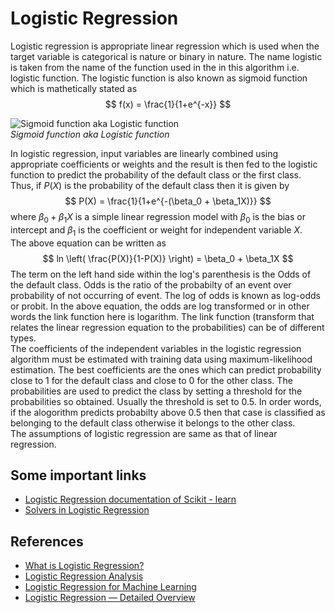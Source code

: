 # Logistic Regression

Logistic regression is appropriate linear regression which is used when the target variable is categorical is nature or binary in nature. The name logistic is taken from the name of the function used in the in this algorithm i.e. logistic function. The logistic function is also known as sigmoid function which is mathetically stated as
$$
f(x) = \frac{1}{1+e^{-x}}
$$

![Sigmoid function aka Logistic function](../../assets/sigmoid.png)  
*Sigmoid function aka Logistic function*  
  
In logistic regression, input variables are linearly combined using appropriate coefficients or weights and the result is then fed to the logistic function to predict the probability of the default class or the first class. Thus, if $P(X)$ is the probability of the default class then it is given by 
$$
P(X) = \frac{1}{1+e^{-(\beta_0 + \beta_1X)}}
$$
where $\beta_0 + \beta_1X$ is a simple linear regression model with $\beta_0$ is the bias or intercept and $\beta_1$ is the coefficient or weight for independent variable $X$.  
The above equation can be written as
$$
ln \left( \frac{P(X)}{1-P(X)} \right) = \beta_0 + \beta_1X
$$
The term on the left hand side within the log's parenthesis is the Odds of the default class. Odds is the ratio of the probabilty of an event over probability of not occurring of event. The log of odds is known as log-odds or probit. In the above equation, the odds are log transformed or in other words the link function here is logarithm. The link function (transform that relates the linear regression equation to the probabilities) can be of different types.  
The coefficients of the independent variables in the logistic regression algorithm must be estimated with training data using maximum-likelihood estimation. The best coefficients are the ones which can predict probability close to 1 for the default class and close to 0 for the other class. The probabilities are used to predict the class by setting a threshold for the probabilities so obtained. Usually the threshold is set to 0.5. In order words, if the alogorithm predicts probabilty above 0.5 then that case is classified as belonging to the default class otherwise it belongs to the other class.  
The assumptions of logistic regression are same as that of linear regression. 

## Some important links

- [Logistic Regression documentation of Scikit - learn](https://scikit-learn.org/stable/modules/linear_model.html#logistic-regression)
- [Solvers in Logistic Regression](https://stackoverflow.com/questions/38640109/logistic-regression-python-solvers-defintions)
 

## References

- [What is Logistic Regression?](https://www.statisticssolutions.com/what-is-logistic-regression/)
- [Logistic Regression Analysis](https://www.sciencedirect.com/topics/medicine-and-dentistry/logistic-regression-analysis)
- [Logistic Regression for Machine Learning](https://machinelearningmastery.com/logistic-regression-for-machine-learning/)
- [Logistic Regression — Detailed Overview](https://towardsdatascience.com/logistic-regression-detailed-overview-46c4da4303bc)